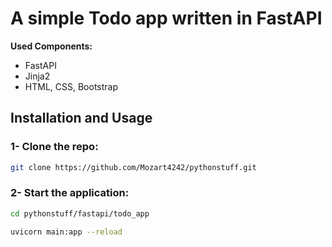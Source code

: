 # A simple Todo app written in FastAPI

**Used Components:**
- FastAPI
- Jinja2
- HTML, CSS, Bootstrap

## Installation and Usage

### 1- Clone the repo:
```sh
git clone https://github.com/Mozart4242/pythonstuff.git
```
### 2- Start the application:
```sh
cd pythonstuff/fastapi/todo_app

uvicorn main:app --reload
```
